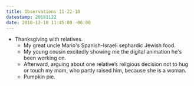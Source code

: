 ```yaml
---
title: Observations 11-22-18
datestamp: 20181122
date: 2018-12-10 11:45:00 -06:00
---
```


- Thanksgiving with relatives.
	- My great uncle Mario's Spanish-Israeli sephardic Jewish food.
	- My young cousin excitedly showing me the digital animation he's been working on.
	- Afterward, arguing about one relative’s religious decision not to hug or touch my mom, who partly raised him, because she is a woman.
	- Pumpkin pie.
